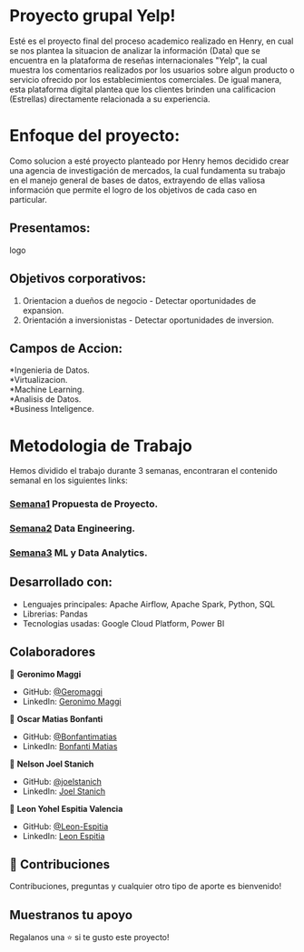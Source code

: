 # Proyecto grupal Yelp!

Esté es el proyecto final del proceso academico realizado en Henry, en cual se nos plantea la situacion de analizar la información (Data) que se encuentra en la plataforma de reseñas internacionales "Yelp", la cual muestra los comentarios realizados por los usuarios sobre algun producto o servicio ofrecido por los establecimientos comerciales. De igual manera, esta plataforma digital plantea que los clientes brinden una calificacion (Estrellas) directamente relacionada a su experiencia.

# Enfoque del proyecto:
Como solucion a esté proyecto planteado por Henry hemos decidido crear una agencia de investigación de mercados, la cual fundamenta su trabajo en el manejo general de bases de datos, extrayendo de ellas valiosa información que permite el logro de los objetivos de cada caso en particular.

## Presentamos:
logo

## Objetivos corporativos:
1. Orientacion a dueños de negocio - Detectar oportunidades de expansion.
2. Orientación a inversionistas - Detectar oportunidades de inversion.

## Campos de Accion:
*Ingenieria de Datos.<br>
*Virtualizacion.<br>
*Machine Learning.<br>
*Analisis de Datos.<br>
*Business Inteligence.<br>



# Metodologia de Trabajo
Hemos dividido el trabajo durante 3 semanas, encontraran el contenido semanal en los siguientes links:<br>
### [Semana1](https://github.com/Leon-Espitia/Yelp_PGrupal_11/tree/main/Semana%201) Propuesta de Proyecto.<br>
### [Semana2](https://github.com/Leon-Espitia/Yelp_PGrupal_11/tree/main/Semana%202) Data Engineering.<br>
### [Semana3](https://github.com/Leon-Espitia/Yelp_PGrupal_11/tree/main/Semana%203) ML y Data Analytics.<br>

## Desarrollado con:

- Lenguajes principales: Apache Airflow, Apache Spark, Python, SQL
- Librerias: Pandas
- Tecnologias usadas: Google Cloud Platform, Power BI

## Colaboradores

👤 **Geronimo Maggi**

- GitHub: [@Geromaggi](https://github.com/Geromaggi)
- LinkedIn: [Geronimo Maggi](https://www.linkedin.com/in/geronimo-maggi-data-scientist)

👤 **Oscar Matias Bonfanti**

- GitHub: [@Bonfantimatias](https://github.com/Bonfantimatias)
- LinkedIn: [Bonfanti Matias](https://linkedin.com/in/matiasbonfanti)

👤 **Nelson Joel Stanich**

- GitHub: [@joelstanich](https://github.com/joelstanich)
- LinkedIn: [Joel Stanich](https://linkedin.com/in/joelstanich)

👤 **Leon Yohel Espitia Valencia**

- GitHub: [@Leon-Espitia](https://github.com/Leon-Espitia)
- LinkedIn: [Leon Espitia](https://www.linkedin.com/in/leon-espitia/)

## 🤝 Contribuciones

Contribuciones, preguntas y cualquier otro tipo de aporte es bienvenido!


## Muestranos tu apoyo

Regalanos una ⭐️ si te gusto este proyecto!
